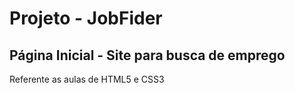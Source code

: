 # Projeto - JobFider 

## Página Inicial - Site para busca de emprego

Referente as aulas de HTML5 e CSS3